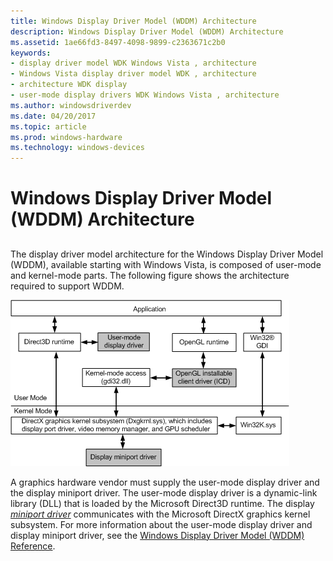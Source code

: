 ```yaml
---
title: Windows Display Driver Model (WDDM) Architecture
description: Windows Display Driver Model (WDDM) Architecture
ms.assetid: 1ae66fd3-8497-4098-9899-c2363671c2b0
keywords:
- display driver model WDK Windows Vista , architecture
- Windows Vista display driver model WDK , architecture
- architecture WDK display
- user-mode display drivers WDK Windows Vista , architecture
ms.author: windowsdriverdev
ms.date: 04/20/2017
ms.topic: article
ms.prod: windows-hardware
ms.technology: windows-devices
---
```


# Windows Display Driver Model (WDDM) Architecture


## <span id="ddk_longhorn_display_driver_model_architecture_gg"></span><span id="DDK_LONGHORN_DISPLAY_DRIVER_MODEL_ARCHITECTURE_GG"></span>


The display driver model architecture for the Windows Display Driver Model (WDDM), available starting with Windows Vista, is composed of user-mode and kernel-mode parts. The following figure shows the architecture required to support WDDM.

![diagram illustrating the wddm architecture](images/dx10arch.png)

A graphics hardware vendor must supply the user-mode display driver and the display miniport driver. The user-mode display driver is a dynamic-link library (DLL) that is loaded by the Microsoft Direct3D runtime. The display [*miniport driver*](https://msdn.microsoft.com/library/windows/hardware/ff556308#wdkgloss-miniport-driver) communicates with the Microsoft DirectX graphics kernel subsystem. For more information about the user-mode display driver and display miniport driver, see the [Windows Display Driver Model (WDDM) Reference](https://msdn.microsoft.com/library/windows/hardware/ff570595).

 

 





